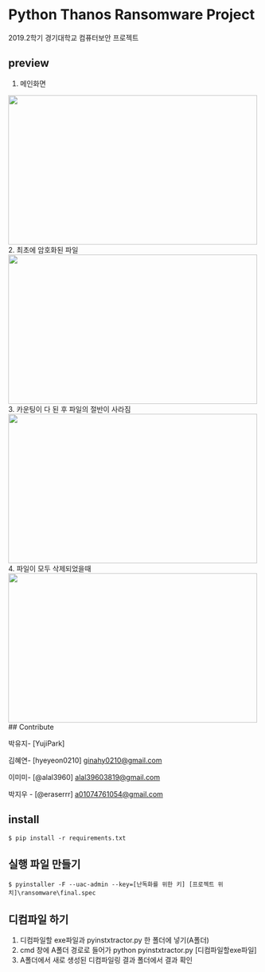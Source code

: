 # Python Thanos Ransomware Project

2019.2학기 경기대학교 컴퓨터보안 프로젝트
## preview
1. 메인화면
<img src="https://user-images.githubusercontent.com/48823900/114044833-8527fd80-98c2-11eb-80f6-74ddfcd97f76.png" width=500 height=300>
2. 최초에 암호화된 파일
<img src="https://user-images.githubusercontent.com/48823900/114044986-a4bf2600-98c2-11eb-809a-34a5824ccbcd.png" width=500 height=300>
3. 카운팅이 다 된 후 파일의 절반이 사라짐
<img src="https://user-images.githubusercontent.com/48823900/114045008-a852ad00-98c2-11eb-9ade-2b8e30134f2e.png" width=500 height=300>
4. 파일이 모두 삭제되었을때
<img src="https://user-images.githubusercontent.com/48823900/114045019-aab50700-98c2-11eb-9280-6b24e82ce76d.png" width=500 height=300>
## Contribute

박유지- [YujiPark]

김혜연- [hyeyeon0210]
ginahy0210@gmail.com

이미미- [@alal3960]
alal39603819@gmail.com  

박지우 - [@eraserrr]
a01074761054@gmail.com

## install
```
$ pip install -r requirements.txt
```
## 실행 파일 만들기
```
$ pyinstaller -F --uac-admin --key=[난독화를 위한 키] [프로젝트 위치]\ransomware\final.spec
```
## 디컴파일 하기
1. 디컴파일할 exe파일과 pyinstxtractor.py 한 폴더에 넣기(A폴더)
2. cmd 창에 A폴더 경로로 들어가 python pyinstxtractor.py [디컴파일할exe파일]
3. A폴더에서 새로 생성된 디컴파일링 결과 폴더에서 결과 확인
